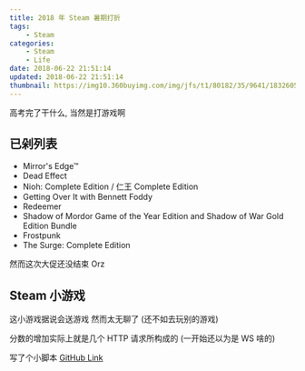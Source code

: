 ```yaml
---
title: 2018 年 Steam 暑期打折
tags: 
    - Steam
categories:
    - Steam
    - Life
date: 2018-06-22 21:51:14
updated: 2018-06-22 21:51:14
thumbnail: https://img10.360buyimg.com/img/jfs/t1/80182/35/9641/1832605/5d73b65fE4cb88cb8/0bb371e7eca87cd6.png
---
```

高考完了干什么, 当然是打游戏啊

<!--more-->

## 已剁列表

- Mirror's Edge™
- Dead Effect
- Nioh: Complete Edition / 仁王 Complete Edition
- Getting Over It with Bennett Foddy
- Redeemer
- Shadow of Mordor Game of the Year Edition and Shadow of War Gold Edition Bundle
- Frostpunk
- The Surge: Complete Edition

然而这次大促还没结束 Orz

## Steam 小游戏

这小游戏据说会送游戏 然而太无聊了 (还不如去玩别的游戏)

分数的增加实际上就是几个 HTTP 请求所构成的 (一开始还以为是 WS 啥的)

写了个小脚本 [GitHub Link](https://github.com/Indexyz/steam_2018_summer_game)

